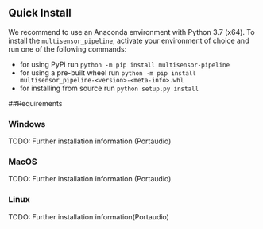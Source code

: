 ## Quick Install
We recommend to use an Anaconda environment with Python 3.7 (x64). To install the `multisensor_pipeline`, activate your environment of choice and run one of the following commands:

* for using PyPi run `python -m pip install multisensor-pipeline`
* for using a pre-built wheel run `python -m pip install multisensor_pipeline-<version>-<meta-info>.whl`
* for installing from source run `python setup.py install`

##Requirements
### Windows
TODO: Further installation information (Portaudio)

### MacOS
TODO: Further installation information (Portaudio)

### Linux
TODO: Further installation information(Portaudio)

